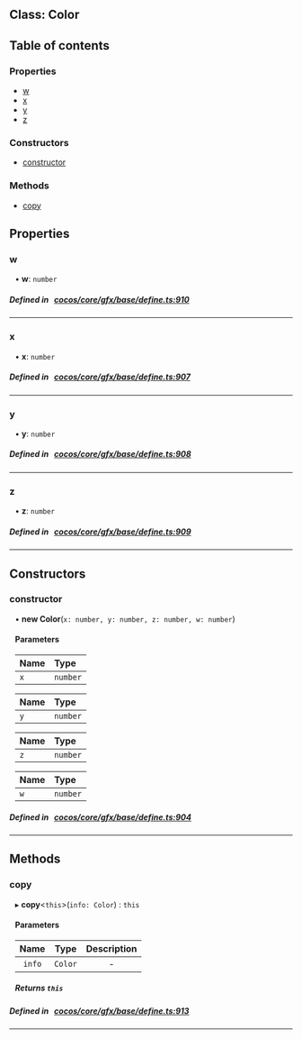 
## Class: Color





<div class="table-of-content">
<h2>Table of contents</h2>


### Properties

- [ w](#w)
- [ x](#x)
- [ y](#y)
- [ z](#z)

### Constructors

- [ constructor](#constructor)

### Methods

- [ copy](#copy)
</div>

## Properties


### w
<div style="margin-left: 10px;">




•  **w**:
`number` 
</div>

##### Defined in &nbsp;   [cocos/core/gfx/base/define.ts:910](https://github.com/cocos-creator/engine/blob/c7bf6b8a9/cocos/core/gfx/base/define.ts#L910)&nbsp;


___


### x
<div style="margin-left: 10px;">




•  **x**:
`number` 
</div>

##### Defined in &nbsp;   [cocos/core/gfx/base/define.ts:907](https://github.com/cocos-creator/engine/blob/c7bf6b8a9/cocos/core/gfx/base/define.ts#L907)&nbsp;


___


### y
<div style="margin-left: 10px;">




•  **y**:
`number` 
</div>

##### Defined in &nbsp;   [cocos/core/gfx/base/define.ts:908](https://github.com/cocos-creator/engine/blob/c7bf6b8a9/cocos/core/gfx/base/define.ts#L908)&nbsp;


___


### z
<div style="margin-left: 10px;">




•  **z**:
`number` 
</div>

##### Defined in &nbsp;   [cocos/core/gfx/base/define.ts:909](https://github.com/cocos-creator/engine/blob/c7bf6b8a9/cocos/core/gfx/base/define.ts#L909)&nbsp;


___

<!---->
## Constructors


### constructor
<div style="margin-left: 10px;">

• **new Color**(`x: number, y: number, z: number, w: number`)

#### Parameters
| Name | Type |
| :------ | :------ |
| `x` | `number` |





| Name | Type |
| :------ | :------ |
| `y` | `number` |





| Name | Type |
| :------ | :------ |
| `z` | `number` |





| Name | Type |
| :------ | :------ |
| `w` | `number` |





</div>

##### Defined in &nbsp;   [cocos/core/gfx/base/define.ts:904](https://github.com/cocos-creator/engine/blob/c7bf6b8a9/cocos/core/gfx/base/define.ts#L904)&nbsp;


---

<!---->
## Methods

### copy
<div style="margin-left: 10px;">

▸   **copy**<`this`\>(`info: Color`) : `this`




<!---->
<!--    #### Returns `this` -->
<!---->

#### Parameters

| Name | Type | Description |
| :------: | :------: | :------: |
| `info` | `Color` | - |



##### Returns `this`




</div>

##### Defined in &nbsp;   [cocos/core/gfx/base/define.ts:913](https://github.com/cocos-creator/engine/blob/c7bf6b8a9/cocos/core/gfx/base/define.ts#L913)&nbsp;
___
<!---->



